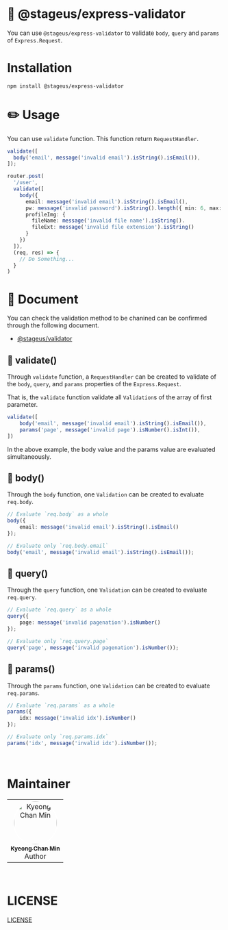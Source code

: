# 🚀 @stageus/express-validator

You can use `@stageus/express-validator` to validate `body`, `query` and `params` of `Express.Request`.

# Installation

```bash
npm install @stageus/express-validator
```

# ✏️ Usage

You can use `validate` function. This function return `RequestHandler`.

```typescript
validate([
  body('email', message('invalid email').isString().isEmail()),
]);
```

```typescript
router.post( 
  '/user', 
  validate([
    body({
      email: message('invalid email').isString().isEmail(),
      pw: message('invalid password').isString().length({ min: 6, max: 16}).isPw(),
      profileImg: {
        fileName: message('invalid file name').isString().
        fileExt: message('invalid file extension').isString()
      }
    })
  ]),
  (req, res) => {
    // Do Something...
  }
)
```

# 📄 Document

You can check the validation method to be chanined can be confirmed through the following document.

* [@stageus/validator](https://www.npmjs.com/package/@stageus/validator)

## 🔧 validate()

Through `validate` function, a `RequestHandler` can be created to validate of the `body`, `query`, and `params` properties of the `Express.Request`.

That is, the `validate` function validate all `Validation`s of the array of first parameter.

```typescript
validate([
    body('email', message('invalid email').isString().isEmail()),
    params('page', message('invalid page').isNumber().isInt()),
])
```

In the above example, the body value and the params value are evaluated simultaneously.

## 🔧 body()

Through the `body` function, one `Validation` can be created to evaluate `req.body`.

```typescript
// Evaluate `req.body` as a whole
body({
    email: message('invalid email').isString().isEmail()
});

// Evaluate only `req.body.email` 
body('email', message('invalid email').isString().isEmail());
```

## 🔧 query()

Through the `query` function, one `Validation` can be created to evaluate `req.query`.

```typescript
// Evaluate `req.query` as a whole
query({
    page: message('invalid pagenation').isNumber()
});

// Evaluate only `req.query.page` 
query('page', message('invalid pagenation').isNumber());
```

## 🔧 params()

Through the `params` function, one `Validation` can be created to evaluate `req.params`.

```typescript
// Evaluate `req.params` as a whole
params({
    idx: message('invalid idx').isNumber()
});

// Evaluate only `req.params.idx` 
params('idx', message('invalid idx').isNumber());
```

<br/>

# Maintainer

<table>
  <tr>
    <td align="center">
      <a href="https://github.com/jochongs">
        <img src="https://github.com/jochongs.png" width="100px;" alt="Kyeong Chan Min" style="border-radius: 100%;border:2px solid white" />
        <br />
        <sub>
          <b>Kyeong Chan Min</b>
        </sub>
      </a>
      <br />
      Author
    </td>
  </tr>
</table>

<br/>

# LICENSE

[LICENSE](https://github.com/Stageus-Corp/express-validator/blob/master/LICENSE)
